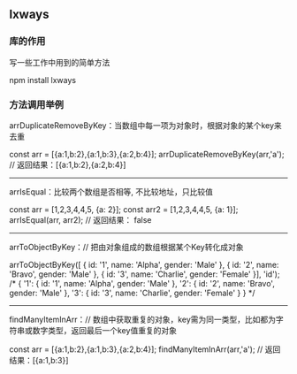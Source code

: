 ## lxways

### 库的作用
写一些工作中用到的简单方法

npm install lxways

### 方法调用举例

arrDuplicateRemoveByKey：当数组中每一项为对象时，根据对象的某个key来去重

const arr = [{a:1,b:2},{a:1,b:3},{a:2,b:4}];
arrDuplicateRemoveByKey(arr,'a'); // 返回结果：[{a:1,b:2},{a:2,b:4}]

-----------------------------------------------------------------------------------------------
arrIsEqual：比较两个数组是否相等, 不比较地址，只比较值

const arr = [1,2,3,4,4,5, {a: 2}];
const arr2 = [1,2,3,4,4,5, {a: 1}];
arrIsEqual(arr, arr2); // 返回结果： false

-----------------------------------------------------------------------------------------------
arrToObjectByKey：// 把由对象组成的数组根据某个Key转化成对象

arrToObjectByKey([
{ id: '1', name: 'Alpha', gender: 'Male' },
{ id: '2', name: 'Bravo', gender: 'Male' },
{ id: '3', name: 'Charlie', gender: 'Female' }],
'id');
/*
{
'1': { id: '1', name: 'Alpha', gender: 'Male' },
'2': { id: '2', name: 'Bravo', gender: 'Male' },
'3': { id: '3', name: 'Charlie', gender: 'Female' }
}
*/

-----------------------------------------------------------------------------------------------
findManyItemInArr：// 数组中获取重复的对象，key需为同一类型，比如都为字符串或数字类型，返回最后一个key值重复的对象

const arr = [{a:1,b:2},{a:1,b:3},{a:2,b:4}];
findManyItemInArr(arr,'a'); // 返回结果：[{a:1,b:3}]
